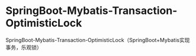 # SpringBoot-Mybatis-Transaction-OptimisticLock
SpringBoot-Mybatis-Transaction-OptimisticLock（SpringBoot+Mybatis实现事务，乐观锁）
